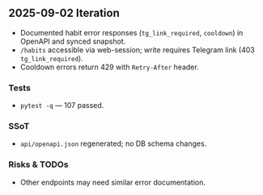 ## 2025-09-02 Iteration
- Documented habit error responses (`tg_link_required`, `cooldown`) in OpenAPI and synced snapshot.
- `/habits` accessible via web-session; write requires Telegram link (403 `tg_link_required`).
- Cooldown errors return 429 with `Retry-After` header.

### Tests
- `pytest -q` — 107 passed.

### SSoT
- `api/openapi.json` regenerated; no DB schema changes.

### Risks & TODOs
- Other endpoints may need similar error documentation.
